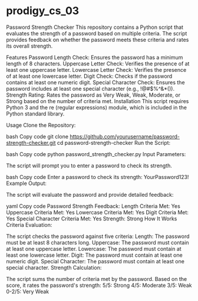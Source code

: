 # prodigy_cs_03
Password Strength Checker
This repository contains a Python script that evaluates the strength of a password based on multiple criteria. The script provides feedback on whether the password meets these criteria and rates its overall strength.

Features
Password Length Check: Ensures the password has a minimum length of 8 characters.
Uppercase Letter Check: Verifies the presence of at least one uppercase letter.
Lowercase Letter Check: Verifies the presence of at least one lowercase letter.
Digit Check: Checks if the password contains at least one numeric digit.
Special Character Check: Ensures the password includes at least one special character (e.g., !@#$%^&*()).
Strength Rating: Rates the password as Very Weak, Weak, Moderate, or Strong based on the number of criteria met.
Installation
This script requires Python 3 and the re (regular expressions) module, which is included in the Python standard library.

Usage
Clone the Repository:

bash
Copy code
git clone https://github.com/yourusername/password-strength-checker.git
cd password-strength-checker
Run the Script:

bash
Copy code
python password_strength_checker.py
Input Parameters:

The script will prompt you to enter a password to check its strength.

bash
Copy code
Enter a password to check its strength: YourPassword123!
Example Output:

The script will evaluate the password and provide detailed feedback:

yaml
Copy code
Password Strength Feedback:
Length Criteria Met: Yes
Uppercase Criteria Met: Yes
Lowercase Criteria Met: Yes
Digit Criteria Met: Yes
Special Character Criteria Met: Yes
Strength: Strong
How It Works
Criteria Evaluation:

The script checks the password against five criteria:
Length: The password must be at least 8 characters long.
Uppercase: The password must contain at least one uppercase letter.
Lowercase: The password must contain at least one lowercase letter.
Digit: The password must contain at least one numeric digit.
Special Character: The password must contain at least one special character.
Strength Calculation:

The script sums the number of criteria met by the password.
Based on the score, it rates the password's strength:
5/5: Strong
4/5: Moderate
3/5: Weak
0-2/5: Very Weak
